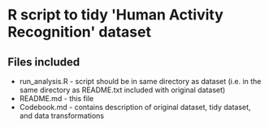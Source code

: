 # R script to tidy 'Human Activity Recognition' dataset

## Files included

* run_analysis.R - script should be in same directory as dataset (i.e. in the same directory as README.txt included with original dataset)
* README.md - this file
* Codebook.md - contains description of original dataset, tidy dataset, and data transformations
